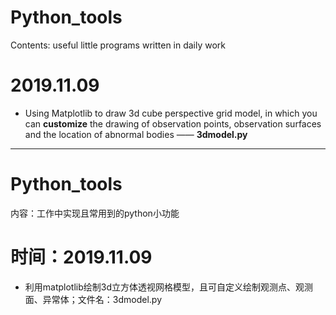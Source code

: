 # Python_tools

Contents: useful little programs written in daily work

# 2019.11.09
- Using Matplotlib to draw 3d cube perspective grid model, in which you can **customize** the drawing of observation points, observation surfaces and the location of abnormal bodies —— **3dmodel.py**

---

# Python_tools

内容：工作中实现且常用到的python小功能

# 时间：2019.11.09
- 利用matplotlib绘制3d立方体透视网格模型，且可自定义绘制观测点、观测面、异常体；文件名：3dmodel.py
